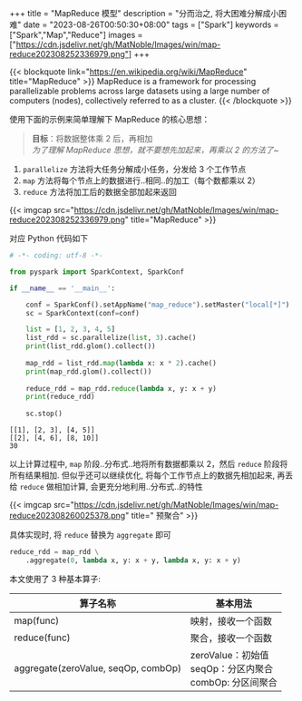 +++
title = "MapReduce 模型"
description = "分而治之, 将大困难分解成小困难"
date = "2023-08-26T00:50:30+08:00"
tags = ["Spark"]
keywords = ["Spark","Map","Reduce"]
images = ["https://cdn.jsdelivr.net/gh/MatNoble/Images/win/map-reduce202308252336979.png"]
+++

{{< blockquote link="https://en.wikipedia.org/wiki/MapReduce" title="MapReduce" >}}
MapReduce is a framework for processing parallelizable problems across large datasets using a large number of computers (nodes), collectively referred to as a cluster.
{{< /blockquote >}}

使用下面的示例来简单理解下 MapReduce 的核心思想：

> **目标**：将数据整体乘 2 后，再相加  
> *为了理解 MapReduce 思想，就不要想先加起来，再乘以 2 的方法了~*

1. `parallelize` 方法将大任务分解成小任务，分发给 3 个工作节点
2. `map` 方法将每个节点上的数据进行..相同..的加工（每个数都乘以 2）
3. `reduce` 方法将加工后的数据全部加起来返回

{{< imgcap src="https://cdn.jsdelivr.net/gh/MatNoble/Images/win/map-reduce202308252336979.png" title="MapReduce" >}}

对应 Python 代码如下
```python
# -*- coding: utf-8 -*-

from pyspark import SparkContext, SparkConf

if __name__ == '__main__':

    conf = SparkConf().setAppName("map_reduce").setMaster("local[*]")
    sc = SparkContext(conf=conf)

    list = [1, 2, 3, 4, 5]
    list_rdd = sc.parallelize(list, 3).cache()
    print(list_rdd.glom().collect())
    
    map_rdd = list_rdd.map(lambda x: x * 2).cache()
    print(map_rdd.glom().collect())
    
    reduce_rdd = map_rdd.reduce(lambda x, y: x + y)
    print(reduce_rdd)
    
    sc.stop()
```

```shell
[[1], [2, 3], [4, 5]]
[[2], [4, 6], [8, 10]]
30
```

以上计算过程中, `map` 阶段..分布式..地将所有数据都乘以 2，然后 `reduce` 阶段将所有结果相加. 但似乎还可以继续优化, 将每个工作节点上的数据先相加起来, 再丢给 `reduce` 做相加计算, 会更充分地利用..分布式..的特性

{{< imgcap src="https://cdn.jsdelivr.net/gh/MatNoble/Images/win/map-reduce202308260025378.png" title=" 预聚合" >}}

具体实现时, 将 `reduce` 替换为 `aggregate` 即可
```python
reduce_rdd = map_rdd \
    .aggregate(0, lambda x, y: x + y, lambda x, y: x + y)
```

本文使用了 3 种基本算子:

| 算子名称                            | 基本用法                                                      |
| ----------------------------------- | ------------------------------------------------------------ |
| map(func)                           | 映射，接收一个函数                                           |
| reduce(func)                        | 聚合，接收一个函数                                           |
| aggregate(zeroValue, seqOp, combOp) | zeroValue：初始值<br>seqOp：分区内聚合<br>combOp: 分区间聚合 |

